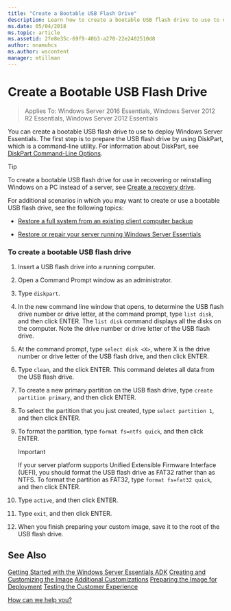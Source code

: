 ```yaml
---
title: "Create a Bootable USB Flash Drive"
description: Learn how to create a bootable USB flash drive to use to deploy Windows Server Essentials.
ms.date: 05/04/2018
ms.topic: article
ms.assetid: 2fe8e35c-69f9-40b3-a270-22e2402510d8
author: nnamuhcs
ms.author: wscontent
manager: mtillman
---
```


# Create a Bootable USB Flash Drive

>Applies To: Windows Server 2016 Essentials, Windows Server 2012 R2 Essentials, Windows Server 2012 Essentials

You can create a bootable USB flash drive to use to deploy  Windows Server Essentials. The first step is to prepare the USB flash drive by using DiskPart, which is a command-line utility. For information about DiskPart, see [DiskPart Command-Line Options](/previous-versions/windows/it-pro/windows-vista/cc766465(v=ws.10)).


> [!TIP]
> To create a bootable USB flash drive for use in recovering or reinstalling Windows on a PC instead of a server, see [Create a recovery drive](https://support.microsoft.com/help/4026852/windows-create-a-recovery-drive).

 For additional scenarios in which you may want to create or use a bootable USB flash drive, see the following topics:

-   [Restore a full system from an existing client computer backup](../manage/restore-a-full-system-from-an-existing-client-computer-backup.md)

-   [Restore or repair your server running Windows Server Essentials](../manage/restore-or-repair-your-server-running-windows-server-essentials.md)


### To create a bootable USB flash drive

1.  Insert a USB flash drive into a running computer.

2.  Open a Command Prompt window as an administrator.

3.  Type `diskpart`.

4.  In the new command line window that opens, to determine the USB flash drive number or drive letter, at the command prompt, type `list disk`, and then click ENTER. The `list disk` command displays all the disks on the computer. Note the drive number or drive letter of the USB flash drive.

5.  At the command prompt, type `select disk <X>`, where X is the drive number or drive letter of the USB flash drive, and then click ENTER.

6.  Type `clean`, and the click ENTER. This command deletes all data from the USB flash drive.

7.  To create a new primary partition on the USB flash drive, type `create partition primary`, and then click ENTER.

8.  To select the partition that you just created, type `select partition 1`, and then click ENTER.

9. To format the partition, type `format fs=ntfs quick`, and then click ENTER.

    > [!IMPORTANT]
    >  If your server platform supports Unified Extensible Firmware Interface (UEFI), you should format the USB flash drive as FAT32 rather than as NTFS. To format the partition as FAT32, type `format fs=fat32 quick`, and then click ENTER.

10. Type `active`, and then click ENTER.

11. Type `exit`, and then click ENTER.

12. When you finish preparing your custom image, save it to the root of the USB flash drive.

## See Also

 [Getting Started with the Windows Server Essentials ADK](Getting-Started-with-the-Windows-Server-Essentials-ADK.md)
 [Creating and Customizing the Image](Creating-and-Customizing-the-Image.md)
 [Additional Customizations](Additional-Customizations.md)
 [Preparing the Image for Deployment](Preparing-the-Image-for-Deployment.md)
 [Testing the Customer Experience](Testing-the-Customer-Experience.md)

 [How can we help you?](https://windows.microsoft.com/windows/support)